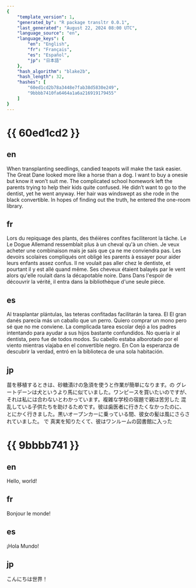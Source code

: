 ```yaml
---
{
    "template_version": 1,
    "generated_by": "R package transltr 0.0.1",
    "last_generated": "August 22, 2024 08:00 UTC",
    "language_source": "en",
    "language_keys": {
        "en": "English",
        "fr": "Français",
        "es": "Español",
        "jp": "日本語"
    },
    "hash_algorithm": "blake2b",
    "hash_length": 32,
    "hashes": [
        "60ed1cd2b78a3448e7fab38d5830e249",
        "9bbbb7410fa6464a1a6a216919179455"
    ]
}
---
```


# {{ 60ed1cd2 }}

## en

When transplanting seedlings, candied teapots will make the task easier. The
Great Dane looked more like a horse than a dog. I want to buy a onesie but
know it won’t suit me. The complicated school homework left the parents trying
to help their kids quite confused. He didn’t want to go to the dentist, yet he
went anyway. Her hair was windswept as she rode in the black convertible. In
hopes of finding out the truth, he entered the one-room library.

## fr

Lors du repiquage des plants, des théières confites faciliteront la tâche. Le
Le Dogue Allemand ressemblait plus à un cheval qu'à un chien. Je veux acheter
une combinaison mais je sais que ça ne me conviendra pas. Les devoirs scolaires
compliqués ont obligé les parents à essayer pour aider leurs enfants assez
confus. Il ne voulait pas aller chez le dentiste, et pourtant il y est allé
quand même. Ses cheveux étaient balayés par le vent alors qu'elle roulait dans
la décapotable noire. Dans Dans l'espoir de découvrir la vérité, il entra dans
la bibliothèque d'une seule pièce.

## es

Al trasplantar plántulas, las teteras confitadas facilitarán la tarea. El
El gran danés parecía más un caballo que un perro. Quiero comprar un mono pero
sé que no me conviene. La complicada tarea escolar dejó a los padres intentando
para ayudar a sus hijos bastante confundidos. No quería ir al dentista, pero
fue de todos modos. Su cabello estaba alborotado por el viento mientras viajaba
en el convertible negro. En Con la esperanza de descubrir la verdad, entró en
la biblioteca de una sola habitación.

## jp

苗を移植するときは、砂糖漬けの急須を使うと作業が簡単になります。の
グレートデーンは犬というより馬に似ていました。ワンピースを買いたいのですが、
それは私には合わないとわかっています。複雑な学校の宿題で親は苦労した
混乱している子供たちを助けるためです。彼は歯医者に行きたくなかったのに、
とにかく行きました。黒いオープンカーに乗っている間、彼女の髪は風にさらされていました。
で 真実を知りたくて、彼はワンルームの図書館に入った

# {{ 9bbbb741 }}

## en

Hello, world!

## fr

Bonjour le monde!

## es

¡Hola Mundo!

## jp

こんにちは世界！
